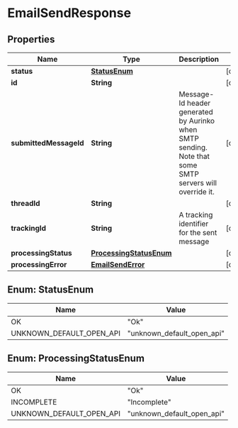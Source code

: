

# EmailSendResponse


## Properties

| Name | Type | Description | Notes |
|------------ | ------------- | ------------- | -------------|
|**status** | [**StatusEnum**](#StatusEnum) |  |  [optional] |
|**id** | **String** |  |  [optional] |
|**submittedMessageId** | **String** | Message-Id header generated by Aurinko when SMTP sending. Note that some SMTP servers will override it. |  [optional] |
|**threadId** | **String** |  |  [optional] |
|**trackingId** | **String** | A tracking identifier for the sent message |  [optional] |
|**processingStatus** | [**ProcessingStatusEnum**](#ProcessingStatusEnum) |  |  [optional] |
|**processingError** | [**EmailSendError**](EmailSendError.md) |  |  [optional] |



## Enum: StatusEnum

| Name | Value |
|---- | -----|
| OK | &quot;Ok&quot; |
| UNKNOWN_DEFAULT_OPEN_API | &quot;unknown_default_open_api&quot; |



## Enum: ProcessingStatusEnum

| Name | Value |
|---- | -----|
| OK | &quot;Ok&quot; |
| INCOMPLETE | &quot;Incomplete&quot; |
| UNKNOWN_DEFAULT_OPEN_API | &quot;unknown_default_open_api&quot; |



